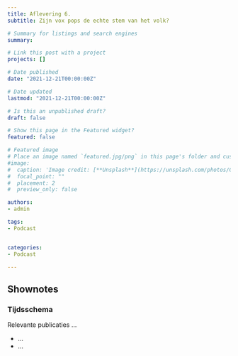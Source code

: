 ```yaml
---
title: Aflevering 6. 
subtitle: Zijn vox pops de echte stem van het volk?

# Summary for listings and search engines
summary: 

# Link this post with a project
projects: []

# Date published
date: "2021-12-21T00:00:00Z"

# Date updated
lastmod: "2021-12-21T00:00:00Z"

# Is this an unpublished draft?
draft: false

# Show this page in the Featured widget?
featured: false

# Featured image
# Place an image named `featured.jpg/png` in this page's folder and customize its options here.
#image:
#  caption: 'Image credit: [**Unsplash**](https://unsplash.com/photos/CpkOjOcXdUY)'
#  focal_point: ""
#  placement: 2
#  preview_only: false

authors:
- admin

tags:
- Podcast


categories:
- Podcast

---
```


## Shownotes

### Tijdsschema

Relevante publicaties ...
- ...
- ...

